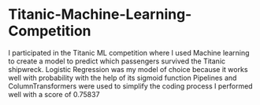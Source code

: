 # Titanic-Machine-Learning-Competition
I participated in the Titanic ML competition where I used Machine learning to create a model to predict which passengers survived the Titanic shipwreck.
Logistic Regression was my model of choice because it works well with probability with the help of its sigmoid function
Pipelines and ColumnTransformers were used to simplify the coding process
I performed well with a score of 0.75837

